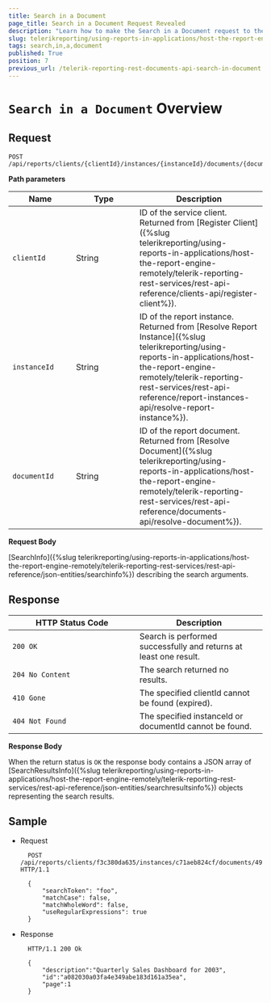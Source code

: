 ```yaml
---
title: Search in a Document
page_title: Search in a Document Request Revealed
description: "Learn how to make the Search in a Document request to the Telerik Reporting REST Service and what response to expect."
slug: telerikreporting/using-reports-in-applications/host-the-report-engine-remotely/telerik-reporting-rest-services/rest-api-reference/documents-api/search-in-a-document
tags: search,in,a,document
published: True
position: 7
previous_url: /telerik-reporting-rest-documents-api-search-in-document
---
```


<style>
table th:first-of-type {
	width: 25%;
}
table th:nth-of-type(2) {
	width: 25%;
}
table th:nth-of-type(3) {
	width: 50%;
}
</style>

# `Search in a Document` Overview

## Request

	POST /api/reports/clients/{clientId}/instances/{instanceId}/documents/{documentId}/search

__Path parameters__

| Name | Type | Description |
| ------ | ------ | ------ |
|`clientId`|String|ID of the service client. Returned from [Register Client]({%slug telerikreporting/using-reports-in-applications/host-the-report-engine-remotely/telerik-reporting-rest-services/rest-api-reference/clients-api/register-client%}).|
|`instanceId`|String|ID of the report instance. Returned from [Resolve Report Instance]({%slug telerikreporting/using-reports-in-applications/host-the-report-engine-remotely/telerik-reporting-rest-services/rest-api-reference/report-instances-api/resolve-report-instance%}).|
|`documentId`|String|ID of the report document. Returned from [Resolve Document]({%slug telerikreporting/using-reports-in-applications/host-the-report-engine-remotely/telerik-reporting-rest-services/rest-api-reference/documents-api/resolve-document%}).|

__Request Body__

[SearchInfo]({%slug telerikreporting/using-reports-in-applications/host-the-report-engine-remotely/telerik-reporting-rest-services/rest-api-reference/json-entities/searchinfo%}) describing the search arguments.

## Response

| HTTP Status Code | Description |
| ------ | ------ |
|`200 OK`|Search is performed successfully and returns at least one result.|
|`204 No Content`|The search returned no results.|
|`410 Gone`|The specified clientId cannot be found (expired).|
|`404 Not Found`|The specified instanceId or documentId cannot be found.|

__Response Body__

When the return status is `OK` the response body contains a JSON array of [SearchResultsInfo]({%slug telerikreporting/using-reports-in-applications/host-the-report-engine-remotely/telerik-reporting-rest-services/rest-api-reference/json-entities/searchresultsinfo%}) objects representing the search results.

## Sample

* Request

		POST /api/reports/clients/f3c380da635/instances/c71aeb824cf/documents/495ff8766803332209ef12/search HTTP/1.1

		{
			"searchToken": "foo",
			"matchCase": false,
			"matchWholeWord": false,
			"useRegularExpressions": true
		}

* Response

		HTTP/1.1 200 Ok

		{
			"description":"Quarterly Sales Dashboard for 2003",
			"id":"a082030a03fa4e349abe183d161a35ea",
			"page":1
		}
